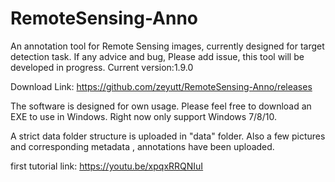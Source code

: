 # RemoteSensing-Anno

An annotation tool for Remote Sensing images, currently designed for target detection task. If any advice and bug, Please add issue, this tool will be developed in progress.
Current version:1.9.0

Download Link: https://github.com/zeyutt/RemoteSensing-Anno/releases

The software is designed for own usage. Please feel free to download an EXE to use in Windows.
Right now only support Windows 7/8/10.

A strict data folder structure is uploaded in "data" folder.
Also a few pictures and corresponding metadata , annotations have been uploaded.

first tutorial link: https://youtu.be/xpqxRRQNIuI
